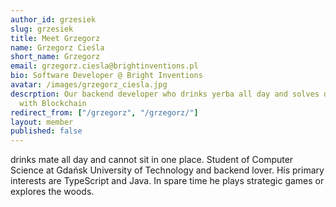 ```yaml
---
author_id: grzesiek
slug: grzesiek
title: Meet Grzegorz
name: Grzegorz Cieśla
short_name: Grzegorz
email: grzegorz.ciesla@brightinventions.pl
bio: Software Developer @ Bright Inventions
avatar: /images/grzegorz_ciesla.jpg
descrption: Our backend developer who drinks yerba all day and solves difficult problems
  with Blockchain
redirect_from: ["/grzegorz", "/grzegorz/"]
layout: member
published: false
---
```


drinks mate all day and cannot sit in one place. Student of Computer Science at Gdańsk University of Technology and backend lover. His primary interests are TypeScript and Java. In spare time he plays strategic games or explores the woods.
